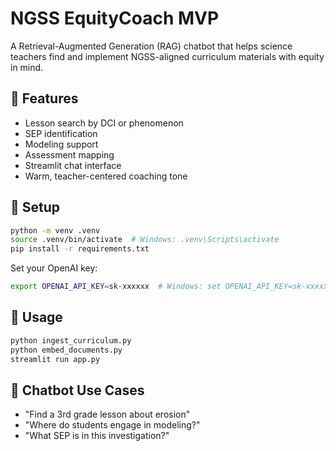 # NGSS EquityCoach MVP

A Retrieval-Augmented Generation (RAG) chatbot that helps science teachers find and implement NGSS-aligned curriculum materials with equity in mind.

## 🚀 Features
- Lesson search by DCI or phenomenon
- SEP identification
- Modeling support
- Assessment mapping
- Streamlit chat interface
- Warm, teacher-centered coaching tone

## 🧰 Setup

```bash
python -m venv .venv
source .venv/bin/activate  # Windows: .venv\Scripts\activate
pip install -r requirements.txt
```

Set your OpenAI key:

```bash
export OPENAI_API_KEY=sk-xxxxxx  # Windows: set OPENAI_API_KEY=sk-xxxxxx
```

## 🧠 Usage

```bash
python ingest_curriculum.py
python embed_documents.py
streamlit run app.py
```

## 🧪 Chatbot Use Cases
- "Find a 3rd grade lesson about erosion"
- "Where do students engage in modeling?"
- "What SEP is in this investigation?"
